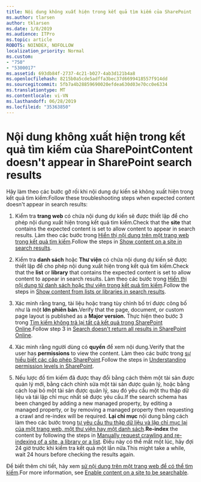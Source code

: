 ```yaml
---
title: Nội dung không xuất hiện trong kết quả tìm kiếm của SharePoint
ms.author: tlarsen
author: tklarsen
ms.date: 1/8/2019
ms.audience: ITPro
ms.topic: article
ROBOTS: NOINDEX, NOFOLLOW
localization_priority: Normal
ms.custom:
- "750"
- "5300017"
ms.assetid: 693db84f-2737-4c21-b027-4ab3d121b4a8
ms.openlocfilehash: 8215b0a5cde5adffa3bec37d6699418557f914dd
ms.sourcegitcommit: 5fb7a4b28859690020efdea630d03e70cc0e6334
ms.translationtype: MT
ms.contentlocale: vi-VN
ms.lasthandoff: 06/28/2019
ms.locfileid: "35363850"
---
```

# <a name="content-doesnt-appear-in-sharepoint-search-results"></a><span data-ttu-id="d83cd-102">Nội dung không xuất hiện trong kết quả tìm kiếm của SharePoint</span><span class="sxs-lookup"><span data-stu-id="d83cd-102">Content doesn't appear in SharePoint search results</span></span>

<span data-ttu-id="d83cd-103">Hãy làm theo các bước gỡ rối khi nội dung dự kiến sẽ không xuất hiện trong kết quả tìm kiếm:</span><span class="sxs-lookup"><span data-stu-id="d83cd-103">Follow these troubleshooting steps when expected content doesn't appear in search results:</span></span>
  
1. <span data-ttu-id="d83cd-104">Kiểm tra **trang web** có chứa nội dung dự kiến sẽ được thiết lập để cho phép nội dung xuất hiện trong kết quả tìm kiếm.</span><span class="sxs-lookup"><span data-stu-id="d83cd-104">Check that the **site** that contains the expected content is set to allow content to appear in search results.</span></span> <span data-ttu-id="d83cd-105">Làm theo các bước trong [Hiển thị nội dung trên một trang web trong kết quả tìm kiếm](https://docs.microsoft.com/sharepoint/make-site-content-searchable#show-content-on-a-site-in-search-results).</span><span class="sxs-lookup"><span data-stu-id="d83cd-105">Follow the steps in [Show content on a site in search results](https://docs.microsoft.com/sharepoint/make-site-content-searchable#show-content-on-a-site-in-search-results).</span></span>

2. <span data-ttu-id="d83cd-106">Kiểm tra **danh sách** hoặc **Thư viện** có chứa nội dung dự kiến sẽ được thiết lập để cho phép nội dung xuất hiện trong kết quả tìm kiếm.</span><span class="sxs-lookup"><span data-stu-id="d83cd-106">Check that the **list** or **library** that contains the expected content is set to allow content to appear in search results.</span></span> <span data-ttu-id="d83cd-107">Làm theo các bước trong [Hiển thị nội dung từ danh sách hoặc thư viện trong kết quả tìm kiếm](https://docs.microsoft.com/sharepoint/make-site-content-searchable#show-content-from-lists-or-libraries-in-search-results).</span><span class="sxs-lookup"><span data-stu-id="d83cd-107">Follow the steps in [Show content from lists or libraries in search results](https://docs.microsoft.com/sharepoint/make-site-content-searchable#show-content-from-lists-or-libraries-in-search-results).</span></span>

3. <span data-ttu-id="d83cd-108">Xác minh rằng trang, tài liệu hoặc trang tùy chỉnh bố trí được công bố như là một **lớn phiên bản.**</span><span class="sxs-lookup"><span data-stu-id="d83cd-108">Verify that the page, document, or custom page layout is published as a **Major version.**</span></span> <span data-ttu-id="d83cd-109">Thực hiện theo bước 3 trong [Tìm kiếm không trả lại tất cả kết quả trong SharePoint Online](https://go.microsoft.com/fwlink/?linkid=874525).</span><span class="sxs-lookup"><span data-stu-id="d83cd-109">Follow step 3 in [Search doesn't return all results in SharePoint Online](https://go.microsoft.com/fwlink/?linkid=874525).</span></span>

4. <span data-ttu-id="d83cd-110">Xác minh rằng người dùng có **quyền** để xem nội dung.</span><span class="sxs-lookup"><span data-stu-id="d83cd-110">Verify that the user has **permissions** to view the content.</span></span> <span data-ttu-id="d83cd-111">Làm theo các bước trong [sự hiểu biết các cấp phép SharePoint](https://docs.microsoft.com/en-us/sharepoint/understanding-permission-levels).</span><span class="sxs-lookup"><span data-stu-id="d83cd-111">Follow the steps in [Understanding permission levels in SharePoint](https://docs.microsoft.com/en-us/sharepoint/understanding-permission-levels).</span></span>
    
5. <span data-ttu-id="d83cd-112">Nếu lược đồ tìm kiếm đã được thay đổi bằng cách thêm một tài sản được quản lý mới, bằng cách chỉnh sửa một tài sản được quản lý, hoặc bằng cách loại bỏ một tài sản được quản lý, sau đó yêu cầu một thu thập dữ liệu và tái lập chỉ mục nhất sẽ được yêu cầu.</span><span class="sxs-lookup"><span data-stu-id="d83cd-112">If the search schema has been changed by adding a new managed property, by editing a managed property, or by removing a managed property then requesting a crawl and re-index will be required.</span></span> <span data-ttu-id="d83cd-113">**Lại chỉ mục** nội dung bằng cách làm theo các bước trong [tự yêu cầu thu thập dữ liệu và lập chỉ mục lại của một trang web, một thư viện hay một danh sách](https://docs.microsoft.com/sharepoint/crawl-site-content).</span><span class="sxs-lookup"><span data-stu-id="d83cd-113">**Re-index** the content by following the steps in [Manually request crawling and re-indexing of a site, a library or a list](https://docs.microsoft.com/sharepoint/crawl-site-content).</span></span> <span data-ttu-id="d83cd-114">Điều này có thể mất một lúc, hãy đợi 24 giờ trước khi kiểm tra kết quả một lần nữa.</span><span class="sxs-lookup"><span data-stu-id="d83cd-114">This might take a while, wait 24 hours before checking the results again.</span></span>

<span data-ttu-id="d83cd-115">Để biết thêm chi tiết, hãy xem [sử nội dung trên một trang web để có thể tìm kiếm](https://docs.microsoft.com/sharepoint/make-site-content-searchable).</span><span class="sxs-lookup"><span data-stu-id="d83cd-115">For more information, see [Enable content on a site to be searchable](https://docs.microsoft.com/sharepoint/make-site-content-searchable).</span></span> 
  
